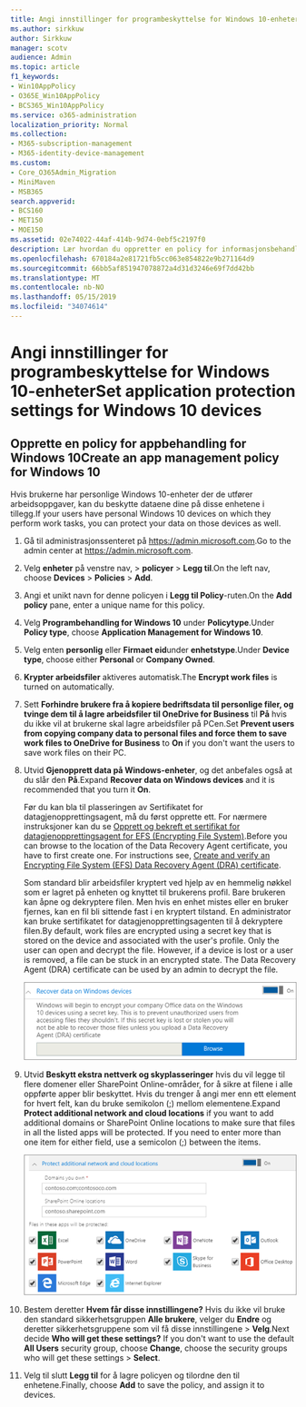 ```yaml
---
title: Angi innstillinger for programbeskyttelse for Windows 10-enheter
ms.author: sirkkuw
author: Sirkkuw
manager: scotv
audience: Admin
ms.topic: article
f1_keywords:
- Win10AppPolicy
- O365E_Win10AppPolicy
- BCS365_Win10AppPolicy
ms.service: o365-administration
localization_priority: Normal
ms.collection:
- M365-subscription-management
- M365-identity-device-management
ms.custom:
- Core_O365Admin_Migration
- MiniMaven
- MSB365
search.appverid:
- BCS160
- MET150
- MOE150
ms.assetid: 02e74022-44af-414b-9d74-0ebf5c2197f0
description: Lær hvordan du oppretter en policy for informasjonsbehandling av app og beskytte arbeidsfiler på Windows 10 enheter.
ms.openlocfilehash: 670184a2e81721fb5cc063e854822e9b271164d9
ms.sourcegitcommit: 66bb5af851947078872a4d31d3246e69f7dd42bb
ms.translationtype: MT
ms.contentlocale: nb-NO
ms.lasthandoff: 05/15/2019
ms.locfileid: "34074614"
---
```

# <a name="set-application-protection-settings-for-windows-10-devices"></a><span data-ttu-id="11241-103">Angi innstillinger for programbeskyttelse for Windows 10-enheter</span><span class="sxs-lookup"><span data-stu-id="11241-103">Set application protection settings for Windows 10 devices</span></span>

## <a name="create-an-app-management-policy-for-windows-10"></a><span data-ttu-id="11241-104">Opprette en policy for appbehandling for Windows 10</span><span class="sxs-lookup"><span data-stu-id="11241-104">Create an app management policy for Windows 10</span></span>

<span data-ttu-id="11241-105">Hvis brukerne har personlige Windows 10-enheter der de utfører arbeidsoppgaver, kan du beskytte dataene dine på disse enhetene i tillegg.</span><span class="sxs-lookup"><span data-stu-id="11241-105">If your users have personal Windows 10 devices on which they perform work tasks, you can protect your data on those devices as well.</span></span>
  
1. <span data-ttu-id="11241-106">Gå til administrasjonssenteret på <a href="https://go.microsoft.com/fwlink/p/?linkid=837890" target="_blank">https://admin.microsoft.com</a>.</span><span class="sxs-lookup"><span data-stu-id="11241-106">Go to the admin center at <a href="https://go.microsoft.com/fwlink/p/?linkid=837890" target="_blank">https://admin.microsoft.com</a>.</span></span> 
    
2. <span data-ttu-id="11241-107">Velg **enheter** på venstre nav, \> **policyer** \> **Legg til**.</span><span class="sxs-lookup"><span data-stu-id="11241-107">On the left nav, choose **Devices** \> **Policies** \> **Add**.</span></span>

3. <span data-ttu-id="11241-108">Angi et unikt navn for denne policyen i **Legg til Policy**-ruten.</span><span class="sxs-lookup"><span data-stu-id="11241-108">On the **Add policy** pane, enter a unique name for this policy.</span></span> 
    
4. <span data-ttu-id="11241-109">Velg **Programbehandling for Windows 10** under **Policytype**.</span><span class="sxs-lookup"><span data-stu-id="11241-109">Under **Policy type**, choose **Application Management for Windows 10**.</span></span>
    
5. <span data-ttu-id="11241-110">Velg enten **personlig** eller **Firmaet eid**under **enhetstype**.</span><span class="sxs-lookup"><span data-stu-id="11241-110">Under **Device type**, choose either **Personal** or **Company Owned**.</span></span>
    
6. <span data-ttu-id="11241-111">**Krypter arbeidsfiler** aktiveres automatisk.</span><span class="sxs-lookup"><span data-stu-id="11241-111">The **Encrypt work files** is turned on automatically.</span></span> 
    
7. <span data-ttu-id="11241-112">Sett **Forhindre brukere fra å kopiere bedriftsdata til personlige filer, og tvinge dem til å lagre arbeidsfiler til OneDrive for Business** til **På** hvis du ikke vil at brukerne skal lagre arbeidsfiler på PCen.</span><span class="sxs-lookup"><span data-stu-id="11241-112">Set **Prevent users from copying company data to personal files and force them to save work files to OneDrive for Business** to **On** if you don't want the users to save work files on their PC.</span></span> 
    
9. <span data-ttu-id="11241-113">Utvid **Gjenopprett data på Windows-enheter**, og det anbefales også at du slår den **På**.</span><span class="sxs-lookup"><span data-stu-id="11241-113">Expand **Recover data on Windows devices** and it is recommended that you turn it **On**.</span></span>
    
    <span data-ttu-id="11241-p101">Før du kan bla til plasseringen av Sertifikatet for datagjenopprettingsagent, må du først opprette ett. For nærmere instruksjoner kan du se [Opprett og bekreft et sertifikat for datagjenopprettingsagent for EFS (Encrypting File System)](https://go.microsoft.com/fwlink/p/?linkid=853700).</span><span class="sxs-lookup"><span data-stu-id="11241-p101">Before you can browse to the location of the Data Recovery Agent certificate, you have to first create one. For instructions see, [Create and verify an Encrypting File System (EFS) Data Recovery Agent (DRA) certificate](https://go.microsoft.com/fwlink/p/?linkid=853700).</span></span>
    
    <span data-ttu-id="11241-p102">Som standard blir arbeidsfiler kryptert ved hjelp av en hemmelig nøkkel som er lagret på enheten og knyttet til brukerens profil. Bare brukeren kan åpne og dekryptere filen. Men hvis en enhet mistes eller en bruker fjernes, kan en fil bli sittende fast i en kryptert tilstand. En administrator kan bruke sertifikatet for datagjenopprettingsagenten til å dekryptere filen.</span><span class="sxs-lookup"><span data-stu-id="11241-p102">By default, work files are encrypted using a secret key that is stored on the device and associated with the user's profile. Only the user can open and decrypt the file. However, if a device is lost or a user is removed, a file can be stuck in an encrypted state. The Data Recovery Agent (DRA) certificate can be used by an admin to decrypt the file.</span></span>
    
    ![Browse to Data Recovery Agent certificate.](media/7d7d664f-b72f-4293-a3e7-d0fa7371366c.png)
  
10. <span data-ttu-id="11241-p103">Utvid **Beskytt ekstra nettverk og skyplasseringer** hvis du vil legge til flere domener eller SharePoint Online-områder, for å sikre at filene i alle oppførte apper blir beskyttet. Hvis du trenger å angi mer enn ett element for hvert felt, kan du bruke semikolon (;) mellom elementene.</span><span class="sxs-lookup"><span data-stu-id="11241-p103">Expand **Protect additional network and cloud locations** if you want to add additional domains or SharePoint Online locations to make sure that files in all the listed apps will be protected. If you need to enter more than one item for either field, use a semicolon (;) between the items.</span></span>
    
    ![Expand Protect additional network and cloud locations, and enter domains or SharePoint Online sites you own.](media/7afaa0c7-ba53-456d-8c61-312c45e09625.png)
  
11. <span data-ttu-id="11241-p104">Bestem deretter **Hvem får disse innstillingene?** Hvis du ikke vil bruke den standard sikkerhetsgruppen **Alle brukere**, velger du **Endre** og deretter sikkerhetsgruppene som vil få disse innstillingene \> **Velg**.</span><span class="sxs-lookup"><span data-stu-id="11241-p104">Next decide **Who will get these settings?** If you don't want to use the default **All Users** security group, choose **Change**, choose the security groups who will get these settings \> **Select**.</span></span>
    
12. <span data-ttu-id="11241-126">Velg til slutt **Legg til** for å lagre policyen og tilordne den til enhetene.</span><span class="sxs-lookup"><span data-stu-id="11241-126">Finally, choose **Add** to save the policy, and assign it to devices.</span></span> 